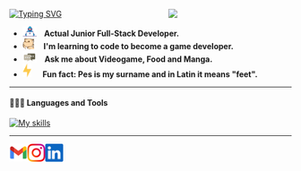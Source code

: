 [![Typing SVG](https://readme-typing-svg.demolab.com?font=Fira+Code&weight=600&size=50&duration=2500&pause=50&color=17F700&background=000000&center=true&vCenter=true&multiline=true&random=false&width=1000&height=210&lines=Hello+World!;My+name+is+Andrea;Welcome+to+my+Readme)](https://git.io/typing-svg)
  <img align='right' src='https://user-images.githubusercontent.com/5713670/87202985-820dcb80-c2b6-11ea-9f56-7ec461c497c3.gif' width='220'>

<ul>
<li>
  <img width="25" alt="Dev" src="https://github.com/AndreaPes6/AndreaPes6/blob/main/Assets/Developer.gif" /><strong> &nbsp&nbsp Actual Junior Full-Stack Developer.</strong>
</li>
<li>
  <img width="20" alt="Dev" src="https://github.com/AndreaPes6/AndreaPes6/blob/main/Assets/hyperkitty.gif" /> <strong> &nbsp&nbsp&nbsp I'm learning to code to become a game developer.</strong>
</li>
<li>
  <img width="25" alt="Dev" src="https://github.com/AndreaPes6/AndreaPes6/blob/main/Assets/message.gif" /> <strong> &nbsp&nbsp Ask me about Videogame, Food and Manga.</strong>
</li>
<li>
  <img width="15" alt="Dev" src="https://github.com/AndreaPes6/AndreaPes6/blob/main/Assets/lightning.gif" /> <strong> &nbsp&nbsp&nbsp&nbsp Fun fact: Pes is my surname and in Latin it means "feet".</strong>
</li>
</ul>


---

#### 👨🏻‍💻 Languages and Tools <br />
[![My skills](https://skillicons.dev/icons?i=js,html,css,cs,dotnet,git,github,nodejs,postman,react,redux,sass,ts,visualstudio,vscode,windows)](https://skillicons.dev)


---

<a href="mailto:pes.andrea@outlook.it">
  <img height="32" align="left" alt="Mail" src="https://github.com/AndreaPes6/AndreaPes6/blob/main/Assets/gmail.png" />
</a>

<a href="https://www.linkedin.com/in/andrea-pes-938845214/">
  <img height="32" align="left" alt="Instagram" src="https://github.com/AndreaPes6/AndreaPes6/blob/main/Assets/instagram.png" />
</a>

<a href="https://www.instagram.com/andrea__pes/">
  <img height="32" align="left" alt="Linkedin" src="https://github.com/AndreaPes6/AndreaPes6/blob/main/Assets/linkedin.png" />
</a>
